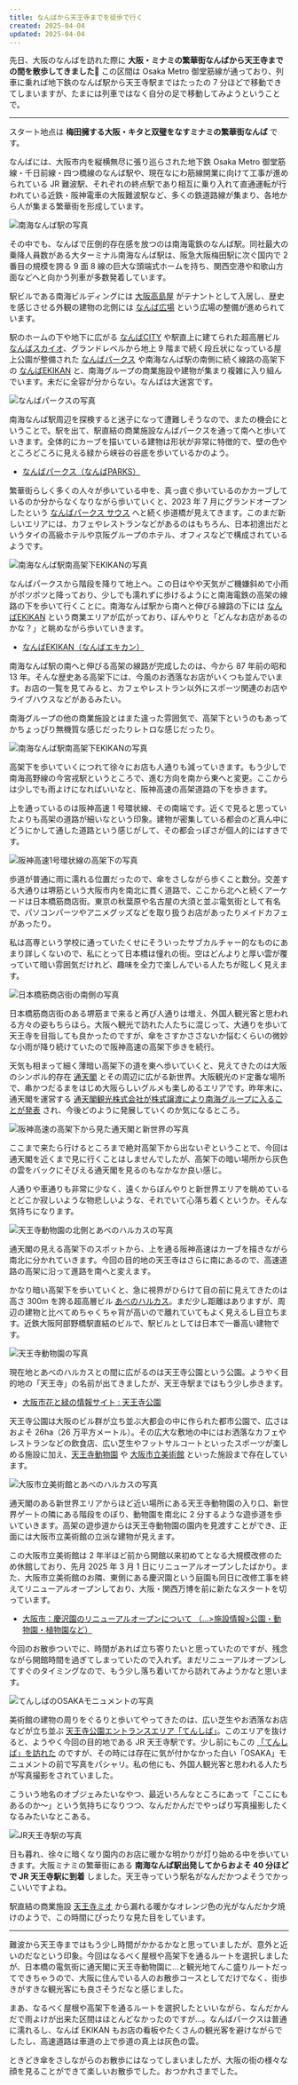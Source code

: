 ```yaml
---
title: なんばから天王寺までを徒歩で行く
created: 2025-04-04
updated: 2025-04-04
---
```


先日、大阪のなんばを訪れた際に **大阪・ミナミの繁華街なんばから天王寺までの間を散歩してきました🚶** この区間は Osaka Metro 御堂筋線が通っており、列車に乗れば地下鉄のなんば駅から天王寺駅まではたったの 7 分ほどで移動できてしまいますが、たまには列車ではなく自分の足で移動してみようということで。

---

スタート地点は **梅田擁する大阪・キタと双璧をなすミナミの繁華街なんば** です。

なんばには、大阪市内を縦横無尽に張り巡らされた地下鉄 Osaka Metro 御堂筋線・千日前線・四つ橋線のなんば駅や、現在なにわ筋線開業に向けて工事が進められている JR 難波駅、それぞれの終点駅であり相互に乗り入れて直通運転が行われている近鉄・阪神電車の大阪難波駅など、多くの鉄道路線が集まり、各地から人が集まる繁華街を形成しています。

![南海なんば駅の写真](c12099a9-c229-4a2c-9a0b-735b7eea1c00)

その中でも、なんばで圧倒的存在感を放つのは南海電鉄のなんば駅。同社最大の乗降人員数がある大ターミナル南海なんば駅は、阪急大阪梅田駅に次ぐ国内で 2 番目の規模を誇る 9 面 8 線の巨大な頭端式ホームを持ち、関西空港や和歌山方面などへと向かう列車が多数発着しています。

駅ビルである南海ビルディングには [大阪高島屋](https://www.takashimaya.co.jp/osaka/) がテナントとして入居し、歴史を感じさせる外観の建物の北側には [なんば広場](https://www.namba-hiroba.jp/) という広場の整備が進められています。

駅のホームの下や地下に広がる [なんばCITY](https://nambacity.com/) や駅直上に建てられた超高層ビル [なんばスカイオ](https://nambaskyo.com/)、グランドレベルから地上 9 階まで続く段丘状になっている屋上公園が整備された [なんばパークス](https://nambaparks.com/) や南海なんば駅の南側に続く線路の高架下の [なんばEKIKAN](https://ekikan.com/) と、南海グループの商業施設や建物が集まり複雑に入り組んでいます。未だに全容が分からない。なんばは大迷宮です。

![なんばパークスの写真](f657d590-15dc-4da9-370a-1c634ec49300)

南海なんば駅周辺を探検すると迷子になって遭難しそうなので、またの機会にということで。駅を出て、駅直結の商業施設なんばパークスを通って南へと歩いていきます。全体的にカーブを描いている建物は形状が非常に特徴的で、壁の色やところどころに見える緑から峡谷の谷底を歩いているかのよう。

- [なんばパークス（なんばPARKS）](https://nambaparks.com/)

繁華街らしく多くの人々が歩いている中を、真っ直ぐ歩いているのかカーブしているのか分からなくなりながら歩いていくと、2023 年 7 月にグランドオープンしたという [なんばパークス サウス](https://nambaparkssouth.com/) へと続く歩道橋が見えてきます。このまだ新しいエリアには、カフェやレストランなどがあるのはもちろん、日本初進出だというタイの高級ホテルや京阪グループのホテル、オフィスなどで構成されているようです。

![南海なんば駅南高架下EKIKANの写真](18613ffb-4357-44ff-066e-d5479e652900)

なんばパークスから階段を降りて地上へ。この日はやや天気がご機嫌斜めで小雨がポツポツと降っており、少しでも濡れずに歩けるようにと南海電鉄の高架の線路の下を歩いて行くことに。南海なんば駅から南へと伸びる線路の下には [なんばEKIKAN](https://ekikan.com/) という商業エリアが広がっており、ぼんやりと「どんなお店があるのかな？」と眺めながら歩いていきます。

- [なんばEKIKAN（なんばエキカン）](https://ekikan.com/)

南海なんば駅の南へと伸びる高架の線路が完成したのは、今から 87 年前の昭和 13 年。そんな歴史ある高架下には、今風のお洒落なお店がいくつも並んでいます。お店の一覧を見てみると、カフェやレストラン以外にスポーツ関連のお店やライブハウスなどがあるみたい。

南海グループの他の商業施設とはまた違った雰囲気で、高架下というのもあってかちょっぴり無機質な感じだったりレトロな感じだったり。

![南海なんば駅南高架下EKIKANの写真](35eb9cb5-5347-4a55-b707-35fc1521f700)

高架下を歩いていくにつれて徐々にお店も人通りも減っていきます。もう少しで南海高野線の今宮戎駅というところで、進む方向を南から東へと変更。ここからは少しでも雨よけになればいいなと、阪神高速の高架道路の下を歩きます。

上を通っているのは阪神高速 1 号環状線、その南端です。近くで見ると思っていたよりも高架の道路が細いなという印象。建物が密集している都会のど真ん中にどうにかして通した道路という感じがして、その都会っぽさが個人的にはすきです。

![阪神高速1号環状線の高架下の写真](3cd27721-10a1-4fdc-9e15-945b1118eb00)

歩道が普通に雨に濡れる位置だったので、傘をさしながら歩くこと数分。交差する大通りは堺筋という大阪市内を南北に貫く道路で、ここから北へと続くアーケードは日本橋筋商店街。東京の秋葉原や名古屋の大須と並ぶ電気街として有名で、パソコンパーツやアニメグッズなどを取り扱うお店があったりメイドカフェがあったり。

私は高専という学校に通っていたくせにそういったサブカルチャー的なものにあまり詳しくないので、私にとって日本橋は憧れの街。空はどんよりと厚い雲が覆っていて暗い雰囲気だけれど、趣味を全力で楽しんでいる人たちが眩しく見えます。

![日本橋筋商店街の南側の写真](9b238574-0c07-42ff-c691-467e17d3cb00)

日本橋筋商店街のある堺筋まで来ると再び人通りは増え、外国人観光客と思われる方々の姿もちらほら。大阪へ観光で訪れた人たちに混じって、大通りを歩いて天王寺を目指しても良かったのですが、傘をさすかささないか悩むくらいの微妙な小雨が降り続けていたので阪神高速の高架下歩きを続行。

天気も相まって細く薄暗い高架下の道を東へ歩いていくと、見えてきたのは大阪のシンボル的存在 [通天閣](https://tsutenkaku.co.jp/) とその周辺に広がる新世界。大阪観光のド定番な場所で、串かつだるまをはじめ大阪らしいグルメも楽しめるエリアです。昨年末に、通天閣を運営する [通天閣観光株式会社が株式譲渡により南海グループに入ることが発表](https://tsutenkaku.co.jp/pdf/Tsutenkaku_news-release20241204.pdf) され、今後どのように発展していくのか気になるところ。

![阪神高速の高架下から見た通天閣と新世界の写真](1534f6c8-f90f-4148-ab22-43bd0e400f00)

ここまで来たら行けるところまで絶対高架下から出ないぞということで、今回は通天閣を近くまで見に行くことはしませんでしたが、高架下の暗い場所から灰色の雲をバックにそびえる通天閣を見るのもなかなか良い感じ。

人通りや車通りも非常に少なく、遠くからぼんやりと新世界エリアを眺めているとどこか寂しいような物悲しいような、それでいて心落ち着くというか。そんな気持ちになります。

![天王寺動物園の北側とあべのハルカスの写真](72b9fb66-7971-4fe3-262c-96ee98a52100)

通天閣の見える高架下のスポットから、上を通る阪神高速はカーブを描きながら南北に分かれていきます。今回の目的地の天王寺はさらに南にあるので、高速道路の高架に沿って進路を南へと変えます。

かなり暗い高架下を歩いていくと、急に視界がひらけて目の前に見えてきたのは高さ 300m を誇る超高層ビル [あべのハルカス](https://www.abenoharukas-300.jp/index.html)。まだ少し距離はありますが、周辺の建物と比べてめちゃくちゃ背が高いので離れていてもよく見えるし目立ちます。近鉄大阪阿部野橋駅直結のビルで、駅ビルとしては日本で一番高い建物です。

![天王寺動物園の写真](e115bbe6-bbf8-4df9-4ecf-58dda7bcc100)

現在地とあべのハルカスとの間に広がるのは天王寺公園という公園。ようやく目的地の「天王寺」の名前が出てきましたが、天王寺駅まではもう少し歩きます。

- [大阪市花と緑の情報サイト : 天王寺公園](https://www.osakapark.osgf.or.jp/tennoji/)

天王寺公園は大阪のビル群が立ち並ぶ大都会の中に作られた都市公園で、広さはおよそ 26ha（26 万平方メートル）。その広大な敷地の中にはお洒落なカフェやレストランなどの飲食店、広い芝生やフットサルコートといったスポーツが楽しめる施設に加え、[天王寺動物園](https://www.tennojizoo.jp/) や [大阪市立美術館](https://www.osaka-art-museum.jp/) といった施設まで存在しています。

![大阪市立美術館とあべのハルカスの写真](4815790a-6327-48c5-e002-ab678e68b500)

通天閣のある新世界エリアからほど近い場所にある天王寺動物園の入り口、新世界ゲートの隣にある階段をのぼり、動物園を南北に 2 分するような遊歩道を歩いていきます。高架の遊歩道からは天王寺動物園の園内を見渡すことができ、正面には大阪市立美術館の立派な建物が見えます。

この大阪市立美術館は 2 年半ほど前から開館以来初めてとなる大規模改修のため休館しており、先月 2025 年 3 月 1 日にリニューアルオープンしたばかり。また、大阪市立美術館のお隣、東側にある慶沢園という庭園も同日に改修工事を終えてリニューアルオープンしており、大阪・関西万博を前に新たなスタートを切っています。

- [大阪市：慶沢園のリニューアルオープンについて （…>施設情報>公園・動物園・植物園など）](https://www.city.osaka.lg.jp/kensetsu/page/0000645614.html)

今回のお散歩ついでに、時間があれば立ち寄りたいと思っていたのですが、残念ながら開館時間を過ぎてしまっていたので入れず。まだリニューアルオープンしてすぐのタイミングなので、もう少し落ち着いてから訪れてみようかなと思います。

![てんしばのOSAKAモニュメントの写真](bd253565-4242-41a0-2180-1d438decf300)

美術館の建物の周りをぐるりと歩いてやってきたのは、広い芝生やお洒落なお店などが立ち並ぶ [天王寺公園エントランスエリア「てんしば」](https://www.tennoji-park.jp/)。このエリアを抜けると、ようやく今回の目的地である JR 天王寺駅です。少し前にもこの [「てんしば」を訪れた](/blog/20241127/) のですが、その時には存在に気が付かなかった白い「OSAKA」モニュメントの前で写真をパシャリ。私の他にも、外国人観光客と思われる人たちが写真撮影をされていました。

こういう地名のオブジェみたいなやつ、最近いろんなところにあって「ここにもあるのか～」という気持ちになりつつ、なんだかんだでやっぱり写真撮影したくなるみたいなとこある。

![JR天王寺駅の写真](c2171a9e-e331-448b-6b36-5ad0e66fcc00)

日も暮れ、徐々に暗くなり園内のお店に暖かな明かりが灯り始める中を歩いていきます。大阪ミナミの繁華街にある **南海なんば駅出発してからおよそ 40 分ほどで JR 天王寺駅に到着** しました。天王寺っていう駅名がなんだかつよそうでかっこいいですよね。

駅直結の商業施設 [天王寺ミオ](https://www.tennoji-mio.co.jp/) から漏れる暖かなオレンジ色の光がなんだか夕焼けのようで、この時間にぴったりな見た目をしています。

---

難波から天王寺まではもう少し時間がかかるかなと思っていましたが、意外と近いのだなという印象。今回はなるべく屋根や高架下を通るルートを選択しましたが、日本橋の電気街に通天閣に天王寺動物園に…と観光地てんこ盛りルートだってできちゃうので、大阪に住んでいる人のお散歩コースとしてだけでなく、街歩きがすきな観光客にも良さそうだなと感じました。

まあ、なるべく屋根や高架下を通るルートを選択したといいながら、なんだかんだで雨よけが出来た区間はほとんどなかったのですが…。なんばパークスは普通に濡れるし、なんば EKIKAN もお店の看板やたくさんの観光客を避けながらでしたし、高速道路は車道の上で歩道の真上は灰色の雲。

ときどき傘をさしながらのお散歩にはなってしまいましたが、大阪の街の様々な顔を見ることができて楽しいお散歩でした。おつかれさまでした。
